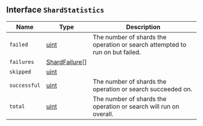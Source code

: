 ## Interface `ShardStatistics`

| Name | Type | Description |
| - | - | - |
| `failed` | [uint](./uint.md) | The number of shards the operation or search attempted to run on but failed. |
| `failures` | [ShardFailure](./ShardFailure.md)[] | &nbsp; |
| `skipped` | [uint](./uint.md) | &nbsp; |
| `successful` | [uint](./uint.md) | The number of shards the operation or search succeeded on. |
| `total` | [uint](./uint.md) | The number of shards the operation or search will run on overall. |

